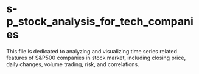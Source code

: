 # s-p_stock_analysis_for_tech_companies
This file is dedicated to analyzing and visualizing time series related features of S&amp;P500 companies in stock market, including closing price, daily changes, volume trading, risk, and correlations.
